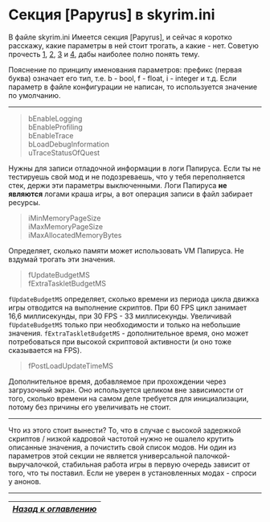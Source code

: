 # Секция [Papyrus] в skyrim.ini

В файле skyrim.ini Имеется секция [Papyrus], и сейчас я коротко расскажу, какие параметры в ней стоит трогать, а какие - нет. Советую прочесть [1](https://www.reddit.com/r/skyrimmods/comments/2gwvwl/guide_papyrus_ini_settings_and_why_you_shouldnt/), [2](http://forums.bethsoft.com/topic/1487930-getting-a-lot-of-script-lag-going-over-10000-ms-sometimes/?p=23340131), [3](http://wiki.step-project.com/Guide:Skyrim_INI/Papyrus) и [4](http://www.creationkit.com/index.php?title=INI_Settings_(Papyrus)), дабы наиболее полно понять тему.


Пояснение по принципу именования параметров: префикс (первая буква) означает его тип, т.е. b - bool, f - float, i - integer и т.д. Если параметр в файле конфигурации не написан, то используется значение по умолчанию.

------

> bEnableLogging  
> bEnableProfiling  
> bEnableTrace  
> bLoadDebugInformation  
> uTraceStatusOfQuest

Нужны для записи отладочной информации в логи Папируса. Если ты не тестируешь свой мод и не подозреваешь, что у тебя переполняется стек, держи эти параметры выключенными. Логи Папируса **не являются** логами краша игры, а вот операция записи в файл забирает ресурсы.

> iMinMemoryPageSize  
> iMaxMemoryPageSize  
> iMaxAllocatedMemoryBytes

Определяет, сколько памяти может использовать VM Папируса. Не вздумай трогать эти значения.

> fUpdateBudgetMS  
> fExtraTaskletBudgetMS

`fUpdateBudgetMS` определяет, сколько времени из периода цикла движка игры отводится на выполнение скриптов. При 60 FPS цикл занимает 16,6 миллисекунды, при 30 FPS - 33 миллисекунды. Увеличивай `fUpdateBudgetMS` только при необходимости и только на небольшие значения. `fExtraTaskletBudgetMS` - дополнительное время, оно может потребоваться при высокой скриптовой активности (и оно тоже сказывается на FPS).

> fPostLoadUpdateTimeMS

Дополнительное время, добавляемое при прохождении через загрузочный экран. Оно используется целиком вне зависимости от того, сколько времени на самом деле требуется для инициализации, потому без причины его увеличивать не стоит.

------

Что из этого стоит вынести? То, что в случае с высокой задержкой скриптов / низкой кадровой частотой нужно не ошалело крутить описанные значения, а почистить свой список модов. Ни один из параметров этой секции не является универсальной палочкой-выручалочкой, стабильная работа игры в первую очередь зависит от того, что ты поставил. Если не уверен в установленных модах - спроси у анонов.

------

|[*Назад к оглавлению*](../01_Оглавление.md)|
|:---:|
